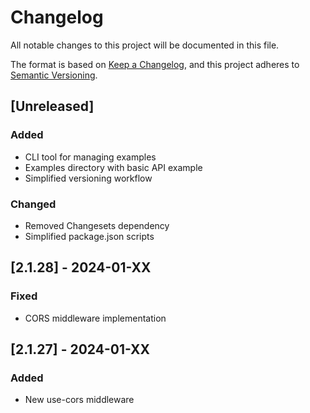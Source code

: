 # Changelog

All notable changes to this project will be documented in this file.

The format is based on [Keep a Changelog](https://keepachangelog.com/en/1.0.0/),
and this project adheres to [Semantic Versioning](https://semver.org/spec/v2.0.0.html).

## [Unreleased]

### Added

- CLI tool for managing examples
- Examples directory with basic API example
- Simplified versioning workflow

### Changed

- Removed Changesets dependency
- Simplified package.json scripts

## [2.1.28] - 2024-01-XX

### Fixed

- CORS middleware implementation

## [2.1.27] - 2024-01-XX

### Added

- New use-cors middleware
